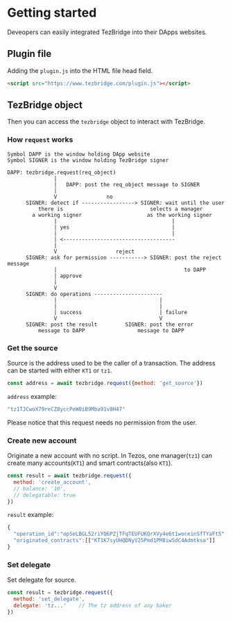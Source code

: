 # Getting started

Deveopers can easily integrated TezBridge into their DApps websites.

## Plugin file

Adding the `plugin.js` into the HTML file head field.
```html
<script src="https://www.tezbridge.com/plugin.js"></script>
```
## TezBridge object

Then you can access the `tezbridge` object to interact with TezBridge.

### How `request` works

```
Symbol DAPP is the window holding DApp website
Symbol SIGNER is the window holding TezBridge signer

DAPP: tezbridge.request(req_object) 
               |
               |   DAPP: post the req_object message to SIGNER
               |
               V                no
      SIGNER: detect if -----------------> SIGNER: wait until the user 
          there is                            selects a manager
        a working signer                     as the working signer             
               |                                     |
               | yes                                 |
               |                                     |
               | <------------------------------------
               |
               V                   reject
      SIGNER: ask for permission -----------> SIGNER: post the reject message 
               |                                         to DAPP 
               | approve                       
               |                          
               V                          
      SIGNER: do operations ----------------------        
               |                                 |
               |                                 |
               | success                         | failure
               V                                 V
      SIGNER: post the result         SIGNER: post the error
          message to DAPP                 message to DAPP
```

### Get the source
Source is the address used to be the caller of a transaction. The address can be started with either `KT1` or `tz1`.

```javascript
const address = await tezbridge.request({method: 'get_source'})
```

`address` example:
```javascript
"tz1TJCwoX79reCZ8yccPeW8iB9Mba91v8H47"
```

Please notice that this request needs no permission from the user.

### Create new account
Originate a new account with no script. In Tezos, one manager(`tz1`) can create many accounts(`KT1`) and smart contracts(also `KT1`).

```javascript
const result = await tezbridge.request({
  method: 'create_account',
  // balance: '10',
  // delegatable: true
})
```

`result` example:
```javascript
{
  "operation_id":"op5eLBGL52riYQ6PZjTFqTEUFUKQrXVy4e6t1woceinSfTYaFt5",
  "originated_contracts":[["KT1K7syUHQDNyV25Pmd1PM8iwSdC4Admtksa"]]
}
```

### Set delegate
Set delegate for source.

```javascript
const result = tezbridge.request({
  method: 'set_delegate',
  delegate: 'tz...'    // The tz address of any baker
})
```